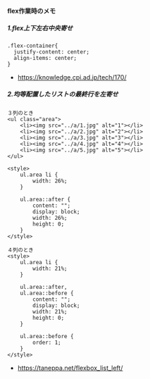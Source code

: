 

#### flex作業時のメモ ####


##### 1.flex上下左右中央寄せ
```
.flex-container{
  justify-content: center;
  align-items: center;
}
```

- https://knowledge.cpi.ad.jp/tech/170/


##### 2.均等配置したリストの最終行を左寄せ
```
３列のとき
<ul class="area">
    <li><img src="../a/1.jpg" alt="1"></li>
    <li><img src="../a/2.jpg" alt="2"></li>
    <li><img src="../a/3.jpg" alt="3"></li>
    <li><img src="../a/4.jpg" alt="4"></li>
    <li><img src="../a/5.jpg" alt="5"></li>
</ul>

<style>
    ul.area li {
        width: 26%;
    }

    ul.area::after {
        content: "";
        display: block;
        width: 26%;
        height: 0;
    }
</style>

４列のとき
<style>
    ul.area li {
        width: 21%;
    }

    ul.area::after,
    ul.area::before {
        content: "";
        display: block;
        width: 21%;
        height: 0;
    }

    ul.area::before {
        order: 1;
    }
</style>
```
- https://taneppa.net/flexbox_list_left/
